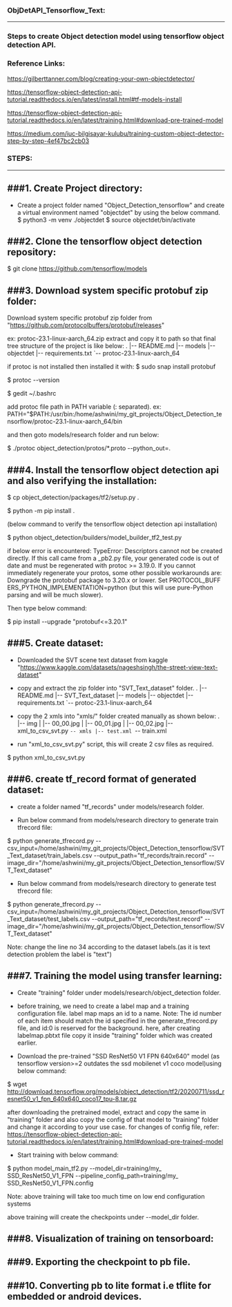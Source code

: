 ### ObjDetAPI_Tensorflow_Text:
------------------------------------
### Steps to create Object detection model using tensorflow object detection API.

### Reference Links:

https://gilberttanner.com/blog/creating-your-own-objectdetector/

https://tensorflow-object-detection-api-tutorial.readthedocs.io/en/latest/install.html#tf-models-install

https://tensorflow-object-detection-api-tutorial.readthedocs.io/en/latest/training.html#download-pre-trained-model

https://medium.com/iuc-bilgisayar-kulubu/training-custom-object-detector-step-by-step-4ef47bc2cb03

### STEPS:
----------
###1. Create Project directory:
------------------------------------
- Create a project folder named "Object_Detection_tensorflow" and create a virtual environment named "objectdet" by using the below command.
$ python3 -m venv ./objectdet
$ source objectdet/bin/activate

###2. Clone the tensorflow object detection repository:
------------------------------------------------------
$ git clone https://github.com/tensorflow/models


###3. Download system specific protobuf zip folder:
--------------------------------------------------
Download system specific protobuf zip folder from "https://github.com/protocolbuffers/protobuf/releases"

ex: protoc-23.1-linux-aarch_64.zip extract and copy it to path so that final tree structure of the project is like below:
		.
		|-- README.md
		|-- models
		|-- objectdet
		|-- requirements.txt
		`-- protoc-23.1-linux-aarch_64


if protoc is not installed then installed it with:
$ sudo snap install protobuf

$ protoc --version

$ gedit ~/.bashrc

add protoc file path in PATH variable (: separated). ex: PATH="$PATH:/usr/bin:/home/ashwini/my_git_projects/Object_Detection_tensorflow/protoc-23.1-linux-aarch_64/bin

and then goto models/research folder and run below:

$ ./protoc object_detection/protos/*.proto --python_out=.

###4. Install the tensorflow object detection api and also verifying the installation:
-------------------------------------------------------------------------------------
$ cp object_detection/packages/tf2/setup.py .

$ python -m pip install .

(below command to verify the tensorflow object detection api installation)

$ python object_detection/builders/model_builder_tf2_test.py

if below error is encountered:
TypeError: Descriptors cannot not be created directly.
If this call came from a _pb2.py file, your generated code is out of date and must be regenerated with protoc >= 3.19.0.
If you cannot immediately regenerate your protos, some other possible workarounds are:
Downgrade the protobuf package to 3.20.x or lower.
Set PROTOCOL_BUFF
ERS_PYTHON_IMPLEMENTATION=python (but this will use pure-Python parsing and will be much slower).

Then type below command:

$ pip install --upgrade "protobuf<=3.20.1"


###5. Create dataset:
---------------------
- Downloaded the SVT scene text dataset from kaggle "https://www.kaggle.com/datasets/nageshsingh/the-street-view-text-dataset"
- copy and extract the zip folder into "SVT_Text_dataset" folder.
		.
		|-- README.md
		|-- SVT_Text_dataset
		|-- models
		|-- objectdet
		|-- requirements.txt
		`-- protoc-23.1-linux-aarch_64
- copy the 2 xmls into "xmls/" folder created manually as shown below:
		.
		|-- img
		|   |-- 00_00.jpg
		|   |-- 00_01.jpg
		|   |-- 00_02.jpg
		|-- xml_to_csv_svt.py
		`-- xmls
		    |-- test.xml
		    `-- train.xml

- run "xml_to_csv_svt.py" script, this will create 2 csv files as required.

$ python xml_to_csv_svt.py

###6. create tf_record format of generated dataset:
--------------------------------------------------
- create a folder named "tf_records" under models/research folder.

- Run below command from models/research directory to generate train tfrecord file:

$ python generate_tfrecord.py --csv_input=/home/ashwini/my_git_projects/Object_Detection_tensorflow/SVT_Text_dataset/train_labels.csv  --output_path="tf_records/train.record" --image_dir="/home/ashwini/my_git_projects/Object_Detection_tensorflow/SVT_Text_dataset"

- Run below command from models/research directory to generate test tfrecord file:

$ python generate_tfrecord.py --csv_input=/home/ashwini/my_git_projects/Object_Detection_tensorflow/SVT_Text_dataset/test_labels.csv  --output_path="tf_records/test.record" --image_dir="/home/ashwini/my_git_projects/Object_Detection_tensorflow/SVT_Text_dataset"

Note: change the line no 34 according to the dataset labels.(as it is text detection problem the label is "text")

###7. Training the model using transfer learning:
--------------------------------------------------
- Create "training" folder under models/research/object_detection folder.

- before training, we need to create a label map and a training configuration file.
label map maps an id to a name.
Note: The id number of each item should match the id specified in the generate_tfrecord.py file, and id:0 is reserved for the background.
here, after creating labelmap.pbtxt file copy it inside "training" folder which was created earlier.


- Download the pre-trained "SSD ResNet50 V1 FPN 640x640" model (as tensorflow version>=2 outdates the ssd mobilenet v1 coco model)using below command:

$ wget http://download.tensorflow.org/models/object_detection/tf2/20200711/ssd_resnet50_v1_fpn_640x640_coco17_tpu-8.tar.gz

after downloading the pretrained model, extract and copy the same in "training" folder and also copy the config of that model to "training" folder and change it according to your use case.
for changes of config file, refer: https://tensorflow-object-detection-api-tutorial.readthedocs.io/en/latest/training.html#download-pre-trained-model


- Start training with below command:

$ python model_main_tf2.py --model_dir=training/my_ SSD_ResNet50_V1_FPN --pipeline_config_path=training/my_ SSD_ResNet50_V1_FPN.config

Note: above training will take too much time on low end configuration systems

above training will create the checkpoints under --model_dir folder.

###8. Visualization of training on tensorboard:
--------------------------------------------------
###9.  Exporting the checkpoint to pb file.
--------------------------------------------------
###10. Converting pb to lite format i.e tflite for embedded or android devices.
--------------------------------------------------------------------------------



